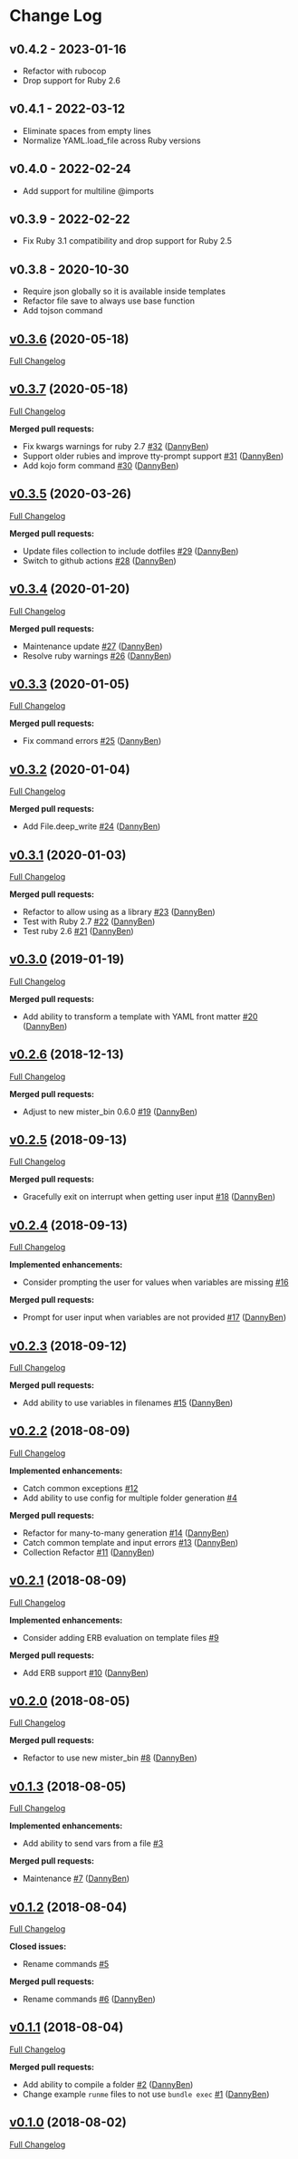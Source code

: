 Change Log
========================================

v0.4.2 - 2023-01-16
----------------------------------------

- Refactor with rubocop
- Drop support for Ruby 2.6


v0.4.1 - 2022-03-12
----------------------------------------

- Eliminate spaces from empty lines
- Normalize YAML.load_file across Ruby versions


v0.4.0 - 2022-02-24
----------------------------------------

- Add support for multiline @imports


v0.3.9 - 2022-02-22
----------------------------------------

- Fix Ruby 3.1 compatibility and drop support for Ruby 2.5


v0.3.8 - 2020-10-30
----------------------------------------

- Require json globally so it is available inside templates
- Refactor file save to always use base function
- Add tojson command


## [v0.3.6](https://github.com/DannyBen/kojo/tree/v0.3.6) (2020-05-18)

[Full Changelog](https://github.com/DannyBen/kojo/compare/latest...v0.3.6)

## [v0.3.7](https://github.com/DannyBen/kojo/tree/v0.3.7) (2020-05-18)

[Full Changelog](https://github.com/DannyBen/kojo/compare/v0.3.5...v0.3.7)

**Merged pull requests:**

- Fix kwargs warnings for ruby 2.7 [\#32](https://github.com/DannyBen/kojo/pull/32) ([DannyBen](https://github.com/DannyBen))
- Support older rubies and improve tty-prompt support [\#31](https://github.com/DannyBen/kojo/pull/31) ([DannyBen](https://github.com/DannyBen))
- Add kojo form command [\#30](https://github.com/DannyBen/kojo/pull/30) ([DannyBen](https://github.com/DannyBen))

## [v0.3.5](https://github.com/DannyBen/kojo/tree/v0.3.5) (2020-03-26)

[Full Changelog](https://github.com/DannyBen/kojo/compare/v0.3.4...v0.3.5)

**Merged pull requests:**

- Update files collection to include dotfiles [\#29](https://github.com/DannyBen/kojo/pull/29) ([DannyBen](https://github.com/DannyBen))
- Switch to github actions [\#28](https://github.com/DannyBen/kojo/pull/28) ([DannyBen](https://github.com/DannyBen))

## [v0.3.4](https://github.com/DannyBen/kojo/tree/v0.3.4) (2020-01-20)

[Full Changelog](https://github.com/DannyBen/kojo/compare/v0.3.3...v0.3.4)

**Merged pull requests:**

- Maintenance update [\#27](https://github.com/DannyBen/kojo/pull/27) ([DannyBen](https://github.com/DannyBen))
- Resolve ruby warnings [\#26](https://github.com/DannyBen/kojo/pull/26) ([DannyBen](https://github.com/DannyBen))

## [v0.3.3](https://github.com/DannyBen/kojo/tree/v0.3.3) (2020-01-05)

[Full Changelog](https://github.com/DannyBen/kojo/compare/v0.3.2...v0.3.3)

**Merged pull requests:**

- Fix command errors [\#25](https://github.com/DannyBen/kojo/pull/25) ([DannyBen](https://github.com/DannyBen))

## [v0.3.2](https://github.com/DannyBen/kojo/tree/v0.3.2) (2020-01-04)

[Full Changelog](https://github.com/DannyBen/kojo/compare/v0.3.1...v0.3.2)

**Merged pull requests:**

- Add File.deep\_write [\#24](https://github.com/DannyBen/kojo/pull/24) ([DannyBen](https://github.com/DannyBen))

## [v0.3.1](https://github.com/DannyBen/kojo/tree/v0.3.1) (2020-01-03)

[Full Changelog](https://github.com/DannyBen/kojo/compare/v0.3.0...v0.3.1)

**Merged pull requests:**

- Refactor to allow using as a library [\#23](https://github.com/DannyBen/kojo/pull/23) ([DannyBen](https://github.com/DannyBen))
- Test with Ruby 2.7 [\#22](https://github.com/DannyBen/kojo/pull/22) ([DannyBen](https://github.com/DannyBen))
- Test ruby 2.6 [\#21](https://github.com/DannyBen/kojo/pull/21) ([DannyBen](https://github.com/DannyBen))

## [v0.3.0](https://github.com/DannyBen/kojo/tree/v0.3.0) (2019-01-19)

[Full Changelog](https://github.com/DannyBen/kojo/compare/v0.2.6...v0.3.0)

**Merged pull requests:**

- Add ability to transform a template with YAML front matter [\#20](https://github.com/DannyBen/kojo/pull/20) ([DannyBen](https://github.com/DannyBen))

## [v0.2.6](https://github.com/DannyBen/kojo/tree/v0.2.6) (2018-12-13)

[Full Changelog](https://github.com/DannyBen/kojo/compare/v0.2.5...v0.2.6)

**Merged pull requests:**

- Adjust to new mister\_bin 0.6.0 [\#19](https://github.com/DannyBen/kojo/pull/19) ([DannyBen](https://github.com/DannyBen))

## [v0.2.5](https://github.com/DannyBen/kojo/tree/v0.2.5) (2018-09-13)

[Full Changelog](https://github.com/DannyBen/kojo/compare/v0.2.4...v0.2.5)

**Merged pull requests:**

- Gracefully exit on interrupt when getting user input [\#18](https://github.com/DannyBen/kojo/pull/18) ([DannyBen](https://github.com/DannyBen))

## [v0.2.4](https://github.com/DannyBen/kojo/tree/v0.2.4) (2018-09-13)

[Full Changelog](https://github.com/DannyBen/kojo/compare/v0.2.3...v0.2.4)

**Implemented enhancements:**

- Consider prompting the user for values when variables are missing [\#16](https://github.com/DannyBen/kojo/issues/16)

**Merged pull requests:**

- Prompt for user input when variables are not provided [\#17](https://github.com/DannyBen/kojo/pull/17) ([DannyBen](https://github.com/DannyBen))

## [v0.2.3](https://github.com/DannyBen/kojo/tree/v0.2.3) (2018-09-12)

[Full Changelog](https://github.com/DannyBen/kojo/compare/v0.2.2...v0.2.3)

**Merged pull requests:**

- Add ability to use variables in filenames [\#15](https://github.com/DannyBen/kojo/pull/15) ([DannyBen](https://github.com/DannyBen))

## [v0.2.2](https://github.com/DannyBen/kojo/tree/v0.2.2) (2018-08-09)

[Full Changelog](https://github.com/DannyBen/kojo/compare/v0.2.1...v0.2.2)

**Implemented enhancements:**

- Catch common exceptions [\#12](https://github.com/DannyBen/kojo/issues/12)
- Add ability to use config for multiple folder generation [\#4](https://github.com/DannyBen/kojo/issues/4)

**Merged pull requests:**

- Refactor for many-to-many generation [\#14](https://github.com/DannyBen/kojo/pull/14) ([DannyBen](https://github.com/DannyBen))
- Catch common template and input errors [\#13](https://github.com/DannyBen/kojo/pull/13) ([DannyBen](https://github.com/DannyBen))
- Collection Refactor [\#11](https://github.com/DannyBen/kojo/pull/11) ([DannyBen](https://github.com/DannyBen))

## [v0.2.1](https://github.com/DannyBen/kojo/tree/v0.2.1) (2018-08-09)

[Full Changelog](https://github.com/DannyBen/kojo/compare/v0.2.0...v0.2.1)

**Implemented enhancements:**

- Consider adding ERB evaluation on template files [\#9](https://github.com/DannyBen/kojo/issues/9)

**Merged pull requests:**

- Add ERB support [\#10](https://github.com/DannyBen/kojo/pull/10) ([DannyBen](https://github.com/DannyBen))

## [v0.2.0](https://github.com/DannyBen/kojo/tree/v0.2.0) (2018-08-05)

[Full Changelog](https://github.com/DannyBen/kojo/compare/v0.1.3...v0.2.0)

**Merged pull requests:**

- Refactor to use new mister\_bin [\#8](https://github.com/DannyBen/kojo/pull/8) ([DannyBen](https://github.com/DannyBen))

## [v0.1.3](https://github.com/DannyBen/kojo/tree/v0.1.3) (2018-08-05)

[Full Changelog](https://github.com/DannyBen/kojo/compare/v0.1.2...v0.1.3)

**Implemented enhancements:**

- Add ability to send vars from a file [\#3](https://github.com/DannyBen/kojo/issues/3)

**Merged pull requests:**

- Maintenance [\#7](https://github.com/DannyBen/kojo/pull/7) ([DannyBen](https://github.com/DannyBen))

## [v0.1.2](https://github.com/DannyBen/kojo/tree/v0.1.2) (2018-08-04)

[Full Changelog](https://github.com/DannyBen/kojo/compare/v0.1.1...v0.1.2)

**Closed issues:**

- Rename commands [\#5](https://github.com/DannyBen/kojo/issues/5)

**Merged pull requests:**

- Rename commands [\#6](https://github.com/DannyBen/kojo/pull/6) ([DannyBen](https://github.com/DannyBen))

## [v0.1.1](https://github.com/DannyBen/kojo/tree/v0.1.1) (2018-08-04)

[Full Changelog](https://github.com/DannyBen/kojo/compare/v0.1.0...v0.1.1)

**Merged pull requests:**

- Add ability to compile a folder [\#2](https://github.com/DannyBen/kojo/pull/2) ([DannyBen](https://github.com/DannyBen))
- Change example `runme` files to not use `bundle exec` [\#1](https://github.com/DannyBen/kojo/pull/1) ([DannyBen](https://github.com/DannyBen))

## [v0.1.0](https://github.com/DannyBen/kojo/tree/v0.1.0) (2018-08-02)

[Full Changelog](https://github.com/DannyBen/kojo/compare/bb252b9cbe49ef4637840f5d8ceff6fc36fbf783...v0.1.0)

